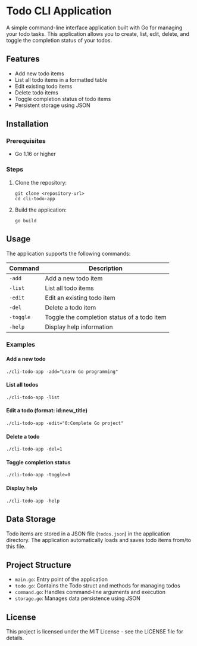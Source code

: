 # Todo CLI Application

A simple command-line interface application built with Go for managing your todo tasks. This application allows you to create, list, edit, delete, and toggle the completion status of your todos.

## Features

- Add new todo items
- List all todo items in a formatted table
- Edit existing todo items
- Delete todo items
- Toggle completion status of todo items
- Persistent storage using JSON

## Installation

### Prerequisites

- Go 1.16 or higher

### Steps

1. Clone the repository:
   ```
   git clone <repository-url>
   cd cli-todo-app
   ```

2. Build the application:
   ```
   go build
   ```

## Usage

The application supports the following commands:

| Command | Description |
|---------|-------------|
| `-add` | Add a new todo item |
| `-list` | List all todo items |
| `-edit` | Edit an existing todo item |
| `-del` | Delete a todo item |
| `-toggle` | Toggle the completion status of a todo item |
| `-help` | Display help information |

### Examples

#### Add a new todo
```
./cli-todo-app -add="Learn Go programming"
```

#### List all todos
```
./cli-todo-app -list
```

#### Edit a todo (format: id:new_title)
```
./cli-todo-app -edit="0:Complete Go project"
```

#### Delete a todo
```
./cli-todo-app -del=1
```

#### Toggle completion status
```
./cli-todo-app -toggle=0
```

#### Display help
```
./cli-todo-app -help
```

## Data Storage

Todo items are stored in a JSON file (`todos.json`) in the application directory. The application automatically loads and saves todo items from/to this file.

## Project Structure

- `main.go`: Entry point of the application
- `todo.go`: Contains the Todo struct and methods for managing todos
- `command.go`: Handles command-line arguments and execution
- `storage.go`: Manages data persistence using JSON

## License

This project is licensed under the MIT License - see the LICENSE file for details.